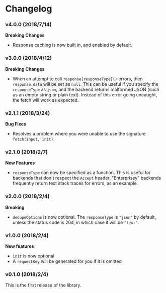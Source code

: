# Changelog

### v4.0.0 (2018/7/14)

**Breaking Changes**

- Response caching is now built in, and enabled by default.

### v3.0.0 (2018/4/12)

**Breaking Changes**

- When an attempt to call `response[responseType]()` errors, then `response.data`
  will be set as `null`. This can be useful if you specify the `responseType` as
  `json`, and the backend returns malformed JSON (such as an empty string or
  plain text). Instead of this error going uncaught, the fetch will work as expected.

### v2.1.1 (2018/3/24)

**Bug Fixes**

- Resolves a problem where you were unable to use the signature `fetch(input, init)`.

### v2.1.0 (2018/2/7)

**New Features**

- `responseType` can now be specified as a function. This is useful for backends that don't
  respect the `Accept` header. "Enterprisey" backends frequently return text stack traces
  for errors, as an example.

### v2.0.0 (2018/2/4)

**Breaking**

- `dedupeOptions` is now optional. The `responseType` is `"json"` by default, unless the
  status code is 204, in which case it will be `"text"`.

### v1.0.0 (2018/2/4)

**New features**

- `init` is now optional
- A `requestKey` will be generated for you if it is omitted

### v0.1.0 (2018/2/4)

This is the first release of the library.
